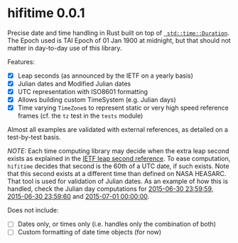 # hifitime 0.0.1

Precise date and time handling in Rust built on top of
[` std::time::Duration`](https://doc.rust-lang.org/std/time/struct.Duration.html).
The Epoch used is TAI Epoch of 01 Jan 1900 at midnight, but that should not matter in
day-to-day use of this library.

Features:

 * [x] Leap seconds (as announced by the IETF on a yearly basis)
 * [x] Julian dates and Modified Julian dates
 * [x] UTC representation with ISO8601 formatting
 * [x] Allows building custom TimeSystem (e.g. Julian days)
 * [x] Time varying `TimeZone`s to represent static or very high speed reference frames (cf. the `tz` test in the `tests` module)

Almost all examples are validated with external references, as detailed on a test-by-test
basis.

*NOTE:* Each time computing library may decide when the extra leap second exists as explained
in the [IETF leap second reference](https://www.ietf.org/timezones/data/leap-seconds.list).
To ease computation, `hifitime` decides that second is the 60th of a UTC date, if such exists.
Note that this second exists at a different time than defined on NASA HEASARC. That tool is
used for validation of Julian dates. As an example of how this is handled, check the Julian
day computations for [2015-06-30 23:59:59](https://goo.gl/o3KXSR),
[2015-06-30 23:59:60](https://goo.gl/QyUyrC) and [2015-07-01 00:00:00](https://goo.gl/Y25hpn).

Does not include:

* [ ] Dates only, or times only (i.e. handles only the combination of both)
* [ ] Custom formatting of date time objects (for now)
